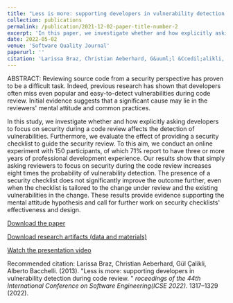 ```yaml
---
title: "Less is more: supporting developers in vulnerability detection during code review"
collection: publications
permalink: /publication/2021-12-02-paper-title-number-2
excerpt: 'In this paper, we investigate whether and how explicitly asking developers to focus on security or using checklists during a code review affects the detection of vulnerabilities.'
date: 2022-05-02
venue: 'Software Quality Journal'
paperurl: ''
citation: 'Larissa Braz, Christian Aeberhard, G&uuml;l &Ccedil;alikli, Alberto Bacchelli. (2022). &quot;Less is more: supporting developers in vulnerability detection during code review. &quot; <i> Proceedings of the 44th International Conference on Software Engineering(ICSE 2022)</i>. 1317–1329 (2022).'
---
```


ABSTRACT: Reviewing source code from a security perspective has proven to be a difficult task. Indeed, previous research has shown that developers often miss even popular and easy-to-detect vulnerabilities during code review. Initial evidence suggests that a significant cause may lie in the reviewers' mental attitude and common practices.

In this study, we investigate whether and how explicitly asking developers to focus on security during a code review affects the detection of vulnerabilities. Furthermore, we evaluate the effect of providing a security checklist to guide the security review. To this aim, we conduct an online experiment with 150 participants, of which 71% report to have three or more years of professional development experience. Our results show that simply asking reviewers to focus on security during the code review increases eight times the probability of vulnerability detection. The presence of a security checklist does not significantly improve the outcome further, even when the checklist is tailored to the change under review and the existing vulnerabilities in the change. These results provide evidence supporting the mental attitude hypothesis and call for further work on security checklists' effectiveness and design.

[Download the paper](https://arxiv.org/pdf/2202.04586.pdf)

[Download research artifacts (data and materials)](https://zenodo.org/record/6026291#.YzQsK-zMK3I)

[Watch the presentation video](https://conf.researchr.org/details/icse-2022/icse-2022-papers/164/Less-is-More-Supporting-Developers-in-Vulnerability-Detection-during-Code-Review)

Recommended citation: Larissa Braz, Christian Aeberhard, G&uuml;l &Ccedil;alikli, Alberto Bacchelli. (2013). &quot;Less is more: supporting developers in vulnerability detection during code review. &quot; <i>roceedings of the 44th International Conference on Software Engineering(ICSE 2022)</i>. 1317–1329 (2022).

